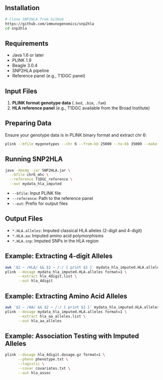 ## Installation

```bash
# Clone SNP2HLA from GitHub
https://github.com/immunogenomics/snp2hla
cd snp2hla
```

## Requirements

- Java 1.6 or later
- PLINK 1.9
- Beagle 3.0.4
- SNP2HLA pipeline
- Reference panel (e.g., T1DGC panel)

## Input Files

1. **PLINK format genotype data** (`.bed`, `.bim`, `.fam`)
2. **HLA reference panel** (e.g., T1DGC available from the Broad Institute)

## Preparing Data

Ensure your genotype data is in PLINK binary format and extract chr 6:

```bash
plink --bfile mygenotypes --chr 6 --from-kb 25000 --to-kb 35000 --make-bed --out chr6_mhc
```

## Running SNP2HLA

```bash
java -Xmx4g -jar SNP2HLA.jar \
  --bfile chr6_mhc \
  --reference T1DGC_reference \
  --out mydata_hla_imputed
```

- `--bfile`: Input PLINK file
- `--reference`: Path to the reference panel
- `--out`: Prefix for output files

## Output Files

- `*.HLA.alleles`: Imputed classical HLA alleles (2-digit and 4-digit)
- `*.HLA.aa`: Imputed amino acid polymorphisms
- `*.HLA.snp`: Imputed SNPs in the HLA region

## Example: Extracting 4-digit Alleles

```bash
awk '$2 ~ /HLA/ && $2 ~ /:/ { print $2 }' mydata_hla_imputed.HLA.alleles > hla_4digit.list
plink --dosage mydata_hla_imputed.HLA.alleles format=1 \
      --extract hla_4digit.list \
      --out hla_4digit
```

## Example: Extracting Amino Acid Alleles

```bash
awk '$2 ~ /AA/ && $2 ~ /:/ { print $2 }' mydata_hla_imputed.HLA.alleles > hla_aa_alleles.list
plink --dosage mydata_hla_imputed.HLA.alleles format=1 \
      --extract hla_aa_alleles.list \
      --out hla_aa_alleles
```

## Example: Association Testing with Imputed Alleles

```bash
plink --dosage hla_4digit.dosage.gz format=1 \
      --pheno phenotype.txt \
      --logistic \
      --covar covariates.txt \
      --out hla_assoc
```
